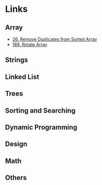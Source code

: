 # Links

## Array

- [26. Remove Duplicates from Sorted Array](26_remove_duplicates_from_sorted_array/main_test.go)
- [189. Rotate Array](189_rotate_array/main_test.go)

## Strings

## Linked List

## Trees

## Sorting and Searching

## Dynamic Programming

## Design

## Math

## Others
